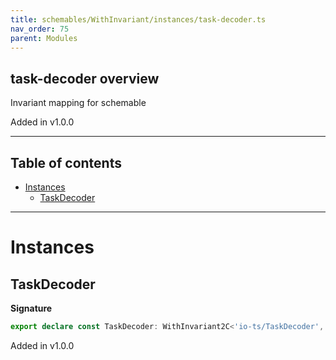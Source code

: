 ```yaml
---
title: schemables/WithInvariant/instances/task-decoder.ts
nav_order: 75
parent: Modules
---
```


## task-decoder overview

Invariant mapping for schemable

Added in v1.0.0

---

<h2 class="text-delta">Table of contents</h2>

- [Instances](#instances)
  - [TaskDecoder](#taskdecoder)

---

# Instances

## TaskDecoder

**Signature**

```ts
export declare const TaskDecoder: WithInvariant2C<'io-ts/TaskDecoder', unknown>
```

Added in v1.0.0
